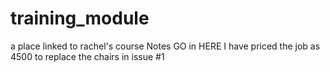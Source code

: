 # training_module
a place linked to rachel's course
Notes GO in HERE
I have priced the job as 4500 to replace the chairs in issue #1
